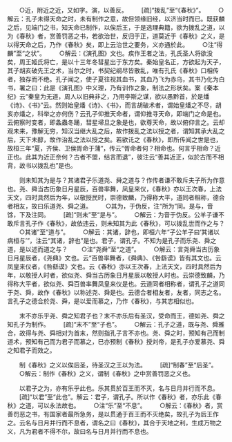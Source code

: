 <!-- { "loadSidebar": true } -->
　　○近，附近之近，又如字。演，以善反。
　　[疏]“拨乱”至“《春秋》”。
　　○解云：孔子未得天命之时，未有制作之意，故但领缘旧经，以济当时而已。既获麟之后，见端门之书，知天命已制作，以俟后王，于是选理典籍，欲为拨乱之道，以为《春秋》者，赏善罚恶之书，若欲治世，反归于正，道莫近于《春秋》之义，是以得天命之后，乃作《春秋》矣，即上云治世之要务，义亦通於此。
　　○注“得麟”至“之状”。
　　○解云：《演孔图》文也。疾作王者之法，孔氏圣人将欲没矣，周王姬氏将亡，是以十三年冬彗星出于东方矣。秦始皇名正，方欲起为天子，其子胡亥破先王之术，当尔之时，书契纪纲尽皆散乱，唯有孔氏《春秋》口相传者，独存而不绝。孔子闻之，使子夏往视其血书，其血乃飞为赤乌，其书乃化为白书，署之曰：此是《演孔图》中义理，乃有训作之象，制法之形状矣。案《秦本纪》云“秦皇为无道，周人以旧典非之，乃用李斯之谋，欲以愚黔首，於是燔《诗》、《书》”云。然则始皇燔《诗》、《书》，而言胡破术者，谓始皇燔之不尽，胡亥亦燔之，科举之亦何伤？云孔子仰推天命者，谓仰推寻天命，即端门之命是也。云俯察时变者，即螽蟲冬踊，彗星埽旦之象是也，欲尊天命，故以俯仰言之。云却观未来，豫解无穷，知汉当继大乱之后，故作拨乱之法以授之者，谓知其承大乱之后，天下未醇，故作治乱之法以授之矣。若欲讬之《春秋》，即所传闻之世是也，故桓三年“夏，齐侯、卫侯胥命于蒲”，传云“胥命者何？相命也。何言乎相命？近正也。此其为近正奈何？古者不盟，结言而退”，彼注云“善其近正，似於古而不相背，故书以拨乱也”是也。

　　则未知其为是与？其诸君子乐道尧、舜之道与？作传者谦不敢斥夫子所为作意也。尧、舜当古历象日月星辰，百兽率舞，凤皇来仪，《春秋》亦以王次春，上法天文，四时具然后为年，以敬授民时，崇德致麟，乃得称大平，道同者相称，德合者相友，故曰乐道尧、舜之道。
　　○其为，于伪反，注“所为”同。是与，音馀，下及注同。
　　[疏]“则未”至“是与”。
　　○解云：为音于伪反。公羊子谦不敢斥言孔子作《春秋》，故依违云，则未知其为此《春秋》，可以拨乱世而作之与？
　　○其诸”至“道与”。
　　○解云：其诸，辞也，即桓六年“子公羊子曰‘其诸以病桓与’”，注云“其诸，辞也”是也。君子，谓孔子。不知为是孔子而乐尧、舜之道，是以述而道之与？
　　○注“尧舜”至“之道”。
　　○解云：言尧舜当古历象日月星辰者，《尧典》文也。云“百兽率舞者，《舜典》、《咎繇谟》皆有其文也。云凤皇来仪者，《咎繇谟》文也。云《春秋》亦以王次春，上法天文，四时具然后为年，以敬授人时者，欲似尧、舜当古历象日月星辰以敬授人时也。云崇德致麟，乃得称大平者，欲似尧、舜百兽率舞凤皇来仪是也。云道同者相称者，谓孔子之道同于尧、舜，故作《春秋》以称述尧、舜是也。云德合者相友者，友者，同志之名。言孔子之德合於尧、舜，是以爱而慕之，乃作《春秋》，与其志相似也。

　　末不亦乐乎尧、舜之知君子也？末不亦乐后有圣汉，受命而王，德如尧、舜之知孔子为制作。
　　[疏]“末不”至“子也”。
　　○解云：孔子之道，既与尧、舜雅合，故得与尧、舜相对为首末，然则指孔子言不亦也。尧、舜之时，预知有己而制道术，预知有己而为君子而慕之，巳亦预制《春秋》授刘帝，是孔子亦爱慕尧、舜之知君子而效之。

　　制《春秋》之义以俟后圣，待圣汉之王以为法。
　　[疏]“制春”至“后圣”。
　　○解云：制作《春秋》之义，谓制《春秋》之中赏善罚恶之义也。

　　以君子之为，亦有乐乎此也。乐其贯於百王而不灭，名与日月并行而不息。
　　[疏]“以君”至“此也”。解云：君子，谓孔子。所以作《春秋》者，亦乐此《春秋》之道，可以永法故也。
　　○注“乐”至“不息”。
　　○解云：《春秋》者，赏善罚恶之书，有国家者最所急务，是以贯通于百王而不灭绝矣，故孔子为后王作之。云名与日月并行而不息者，谓名之曰《春秋》，其合于天地之利，生成万物之义，凡为君者不得不尔，故曰名与日月并行而不息也。


